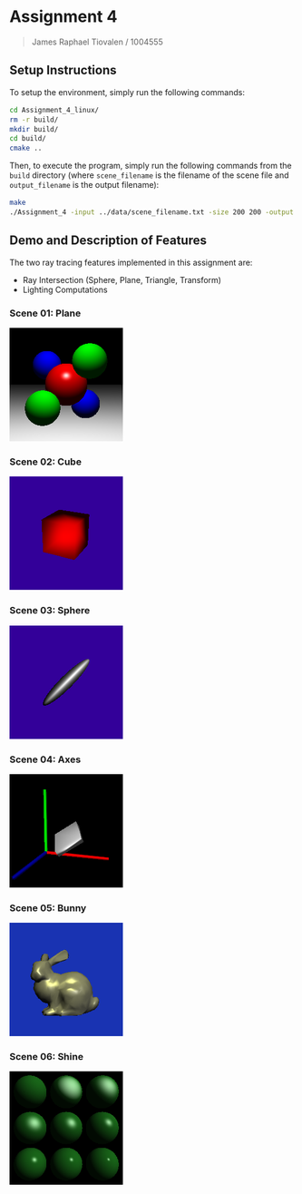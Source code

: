 # Assignment 4

> James Raphael Tiovalen / 1004555

## Setup Instructions

To setup the environment, simply run the following commands:

```bash
cd Assignment_4_linux/
rm -r build/
mkdir build/
cd build/
cmake ..
```

Then, to execute the program, simply run the following commands from the `build` directory (where `scene_filename` is the filename of the scene file and `output_filename` is the output filename):

```bash
make
./Assignment_4 -input ../data/scene_filename.txt -size 200 200 -output ../image/output_filename.bmp
```

## Demo and Description of Features

The two ray tracing features implemented in this assignment are:

- Ray Intersection (Sphere, Plane, Triangle, Transform)
- Lighting Computations

### Scene 01: Plane

![Scene 01 Plane](./Assignment_4_linux/image/scene_1.bmp)

### Scene 02: Cube

![Scene 02 Cube](./Assignment_4_linux/image/scene_2.bmp)

### Scene 03: Sphere

![Scene 03 Sphere](./Assignment_4_linux/image/scene_3.bmp)

### Scene 04: Axes

![Scene 04 Axes](./Assignment_4_linux/image/scene_4.bmp)

### Scene 05: Bunny

![Scene 05 Bunny](./Assignment_4_linux/image/scene_5.bmp)

### Scene 06: Shine

![Scene 06 Shine](./Assignment_4_linux/image/scene_6.bmp)
